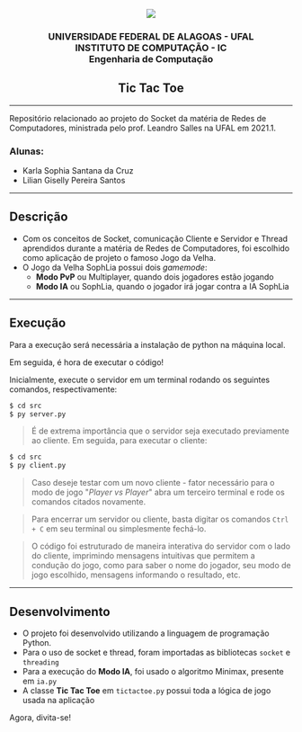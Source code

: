 <p align="center">
  <img src="logo.png" />
</p>

<h3 align="center">UNIVERSIDADE FEDERAL DE ALAGOAS - UFAL <br /> INSTITUTO DE COMPUTAÇÃO - IC <br /> Engenharia de Computação</h3 >

<h2 align= "center"> Tic Tac Toe </h3>

---

Repositório relacionado ao projeto do Socket da matéria de Redes de Computadores, ministrada pelo prof. Leandro Salles na UFAL em 2021.1.

### Alunas:

- Karla Sophia Santana da Cruz
- Lilian Giselly Pereira Santos

---

## Descrição

- Com os conceitos de Socket, comunicação Cliente e Servidor e Thread aprendidos durante a matéria de Redes de Computadores, foi escolhido como aplicação de projeto o famoso Jogo da Velha.
- O Jogo da Velha SophLia possui dois _gamemode_:
  - **Modo PvP** ou Multiplayer, quando dois jogadores estão jogando
  - **Modo IA** ou SophLia, quando o jogador irá jogar contra a IA SophLia

---

## Execução

Para a execução será necessária a instalação de python na máquina local.

Em seguida, é hora de executar o código!

Inicialmente, execute o servidor em um terminal rodando os seguintes comandos, respectivamente:

```bash
$ cd src
$ py server.py
```

> É de extrema importância que o servidor seja executado previamente ao cliente.
> Em seguida, para executar o cliente:

```bash
$ cd src
$ py client.py
```

> Caso deseje testar com um novo cliente - fator necessário para o modo de jogo "_Player vs Player_" abra um terceiro terminal e rode os comandos citados novamente.

> Para encerrar um servidor ou cliente, basta digitar os comandos `Ctrl + C` em seu terminal ou simplesmente fechá-lo.

> O código foi estruturado de maneira interativa do servidor com o lado do cliente, imprimindo mensagens intuitivas que permitem a condução do jogo, como para saber o nome do jogador, seu modo de jogo escolhido, mensagens informando o resultado, etc.

---

## Desenvolvimento

- O projeto foi desenvolvido utilizando a linguagem de programação Python.
- Para o uso de socket e thread, foram importadas as bibliotecas <code>socket</code> e <code>threading</code>
- Para a execução do **Modo IA**, foi usado o algoritmo Minimax, presente em <code>ia.py</code>
- A classe **Tic Tac Toe** em <code>tictactoe.py</code> possui toda a lógica de jogo usada na aplicação

Agora, divita-se!
